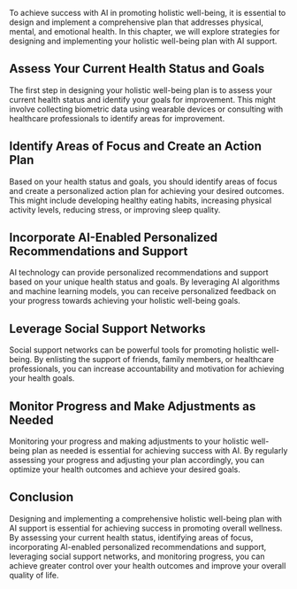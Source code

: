 

To achieve success with AI in promoting holistic well-being, it is essential to design and implement a comprehensive plan that addresses physical, mental, and emotional health. In this chapter, we will explore strategies for designing and implementing your holistic well-being plan with AI support.

Assess Your Current Health Status and Goals
-------------------------------------------

The first step in designing your holistic well-being plan is to assess your current health status and identify your goals for improvement. This might involve collecting biometric data using wearable devices or consulting with healthcare professionals to identify areas for improvement.

Identify Areas of Focus and Create an Action Plan
-------------------------------------------------

Based on your health status and goals, you should identify areas of focus and create a personalized action plan for achieving your desired outcomes. This might include developing healthy eating habits, increasing physical activity levels, reducing stress, or improving sleep quality.

Incorporate AI-Enabled Personalized Recommendations and Support
---------------------------------------------------------------

AI technology can provide personalized recommendations and support based on your unique health status and goals. By leveraging AI algorithms and machine learning models, you can receive personalized feedback on your progress towards achieving your holistic well-being goals.

Leverage Social Support Networks
--------------------------------

Social support networks can be powerful tools for promoting holistic well-being. By enlisting the support of friends, family members, or healthcare professionals, you can increase accountability and motivation for achieving your health goals.

Monitor Progress and Make Adjustments as Needed
-----------------------------------------------

Monitoring your progress and making adjustments to your holistic well-being plan as needed is essential for achieving success with AI. By regularly assessing your progress and adjusting your plan accordingly, you can optimize your health outcomes and achieve your desired goals.

Conclusion
----------

Designing and implementing a comprehensive holistic well-being plan with AI support is essential for achieving success in promoting overall wellness. By assessing your current health status, identifying areas of focus, incorporating AI-enabled personalized recommendations and support, leveraging social support networks, and monitoring progress, you can achieve greater control over your health outcomes and improve your overall quality of life.


